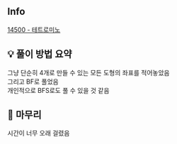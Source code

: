 ## Info
[14500 - 테트로미노](https://www.acmicpc.net/problem/14500)

## 💡 풀이 방법 요약
그냥 단순히 4개로 만들 수 있는 모든 도형의 좌표를 적어놓았음  
그리고 BF로 풀었음  
개인적으로 BFS로도 풀 수 있을 것 같음  
## 🙂 마무리
시간이 너무 오래 걸렸음